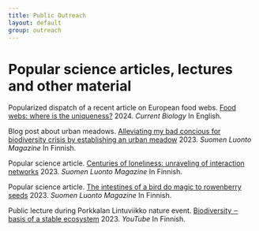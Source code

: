 ```yaml
---
title: Public Outreach
layout: default
group: outreach
---
```


<h1 class="page-header text-center"> Popular science articles, lectures and other material </h1>

Popularized dispatch of a recent article on European food webs. [Food webs: where is the uniqueness?](https://www.sciencedirect.com/science/article/pii/S0960982224000058?dgcid=author) 2024. *Current Biology* In English.

Blog post about urban meadows. [Alleviating my bad concious for biodiversity crisis by establishing an urban meadow](https://suomenluonto.fi/lepyttelin-luontokatotuskaani-kukkaniitylla/) 2023. *Suomen Luonto Magazine* In Finnish.

Popular science article. [Centuries of loneliness: unraveling of interaction networks](https://suomenluonto.fi/artikkelit/vuosisatojen-yksinaisyys/?fbclid=IwAR3twjAOV3LbEnkKaQ_6uSpCYersdn1vxKVSSLzG0VoRzNER_B7qqx02xI0) 2023. *Suomen Luonto Magazine* In Finnish.

Popular science article. [The intestines of a bird do magic to rowenberry seeds](https://suomenluonto.fi/artikkelit/suhteellista-linnun-ruoansulatus-siivittaa-pihlajan-kasvuun/) 2023. *Suomen Luonto Magazine* In Finnish.
 
Public lecture during Porkkalan Lintuviikko nature event. [Biodiversity ‒ basis of a stable ecosystem](https://www.youtube.com/watch?v=sr3S48OjQkM) 2023. *YouTube* In Finnish. 

<br>
<br>
<br>
<br>
